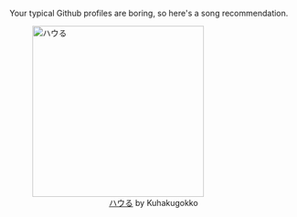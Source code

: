 Your typical Github profiles are boring, so here's a song recommendation.
<figure><img width="300" height="300" src="https://i.scdn.co/image/ab67616d0000b273cd47c663176480b2cfdfd542" alt="ハウる" /><figcaption align="center"><a href="https://open.spotify.com/track/1SZEsFXwX28kPcL2EBa2lZ" target="_blank">ハウる</a> by Kuhakugokko</figcaption></figure>

